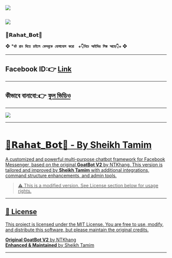 <a><img src='https://i.imgur.com/LyHic3i.gif'/></a>
<p align="center">
  <a href="#"><img src="http://readme-typing-svg.herokuapp.com?color=cyan&center=true&vCenter=true&multiline=false&lines=`🔰𝗥𝗮𝗵𝗮𝘁_𝗕𝗼𝘁🔰`" alt="">
</p>
    
<a><img       
src='https://i.imgur.com/LyHic3i.gif'/></a>
###  🔰𝗥𝗮𝗵𝗮𝘁_𝗕𝗼𝘁🔰
❖ ***`বট রান দিতে চাইলে ফেসবুকে যোগাযোগ করো 
❖👇নিচে আইডির লিঙ্ক আছে👇❖`** ❖

----------
## Facebook ID:👉 <a href="https://www.facebook.com/share/1BmYWGGBnz/">Link</a>
-------
## কীভাবে বানাবো:👉 <a href="https://vm.tiktok.com/ZMAkVToUv/">ফুল ভিডিও</a>
-------

<img src='https://i.imgur.com/PB8MNoc.jpeg'/>

-------
<p align="center">
  <a href="#"><img src="http://readme-typing-svg.herokuapp.com?color=cyan&center=true&vCenter=true&multiline=false&lines=`🔰𝗥𝗮𝗵𝗮𝘁_𝗕𝗼𝘁🔰`" alt="">
</p>

# 🔰𝗥𝗮𝗵𝗮𝘁_𝗕𝗼𝘁🔰 - By Sheikh Tamim

A customized and powerful multi-purpose chatbot framework for Facebook Messenger, based on the original **GoatBot V2** by NTKhang. This version is tailored and improved by **Sheikh Tamim** with additional integrations, command structure enhancements, and admin tools.

> ⚠️ This is a modified version. See License section below for usage rights.

---

## 📄 License

This project is licensed under the MIT License. You are free to use, modify, and distribute this software, but please maintain the original credits.

**Original GoatBot V2** by NTKhang  
**Enhanced & Maintained** by Sheikh Tamim

---
